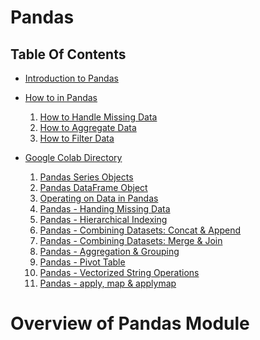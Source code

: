 # Pandas

## Table Of Contents
- [Introduction to Pandas]() 
  
- [How to in Pandas]() 
  1. [How to Handle Missing Data](https://github.com/nyangweso-rodgers/Data_Analytics/tree/main/Analytics-with-Python/Python-Modules-for-Data-Analysis/Pandas-Module/How-to-Handle-Missing-Data-in-Pandas-DataFrame) 
  2. [How to Aggregate Data](https://github.com/nyangweso-rodgers/Data_Analytics/tree/main/Analytics-with-Python/Python-Modules-for-Data-Analysis/Pandas-Module/How-to-Aggregate-Pandas-DataFrame) 
  3. [How to Filter Data](https://github.com/nyangweso-rodgers/Data_Analytics/tree/main/Analytics-with-Python/Python-Modules-for-Data-Analysis/Pandas-Module) 
  
- [Google Colab Directory](https://drive.google.com/drive/folders/12esk9Y1lUeDZhGslh5snJ69CUXdfbO2O)
    1. [Pandas Series Objects](https://colab.research.google.com/drive/1e27Ll8OhynbsR4s7lCYf6RYB--xfkajf#scrollTo=1f_LLbwcjGoX)
    2. [Pandas DataFrame Object](https://colab.research.google.com/drive/1iCdhQvNUQX0KZjkc-kJT1znI270F_SUK)
    3. [Operating on Data in Pandas](https://colab.research.google.com/drive/13FGW4luBcKIY4OHKjEzrQDbu4rAbOorE)
    4. [Pandas - Handing Missing Data](https://colab.research.google.com/drive/1cRRsW8Y_7ahnz_oOdMu6Vx8kqqTovEfk)
    5. [Pandas - Hierarchical Indexing](https://colab.research.google.com/drive/1QuUWgUPWIqf5DWbyEZpGIDQESDeEh3xU#scrollTo=8PqQSdYawIRi)
    6. [Pandas - Combining Datasets: Concat & Append](https://colab.research.google.com/drive/1fO5fpL3tl7DX-Gs2WNrVAny1m1P8mqSI)
    7. [Pandas - Combining Datasets: Merge & Join](https://colab.research.google.com/drive/1VlgSH7a22aqgqITUnb3D3HRCKpVsz_UT)
    8. [Pandas - Aggregation & Grouping](https://colab.research.google.com/drive/1LL86dRvi26-gQ_9Af2YyN2hHm7obrCZF)
    9. [Pandas - Pivot Table](https://colab.research.google.com/drive/1ZuhXM6nqluAhOfNPUUOqQRXCXqNMyHC3)
    10. [Pandas - Vectorized String Operations](https://colab.research.google.com/drive/1aRtuTLq8WNZGAqkhRwoMWfsVvqoZTRdj)
    11. [Pandas - apply, map & applymap](https://colab.research.google.com/drive/1jcrZa9LZA9Ak86tT_VEAFgvmzWYhYVtS)

# Overview of Pandas Module
